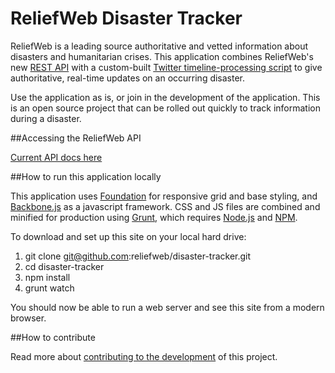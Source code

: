ReliefWeb Disaster Tracker
======================

ReliefWeb is a leading source authoritative and vetted information about disasters and humanitarian crises. This application combines ReliefWeb's new [REST API](http://labs.reliefweb.int/) with a custom-built [Twitter timeline-processing script](https://github.com/developmentseed/twitter-server) to give authoritative, real-time updates on an occurring disaster.

Use the application as is, or join in the development of the application. This is an open source project that can be rolled out quickly to track information during a disaster. 

##Accessing the ReliefWeb API

[Current API docs here](http://reliefweb.int/help/api)

##How to run this application locally

This application uses [Foundation](http://foundation.zurb.com/) for responsive grid and base styling, and [Backbone.js](http://backbonejs.org) as a javascript framework. CSS and JS files are combined and minified for production using [Grunt](http://gruntjs.com/installing-grunt), which requires [Node.js](http://nodejs.org/) and [NPM](http://www.joyent.com/blog/installing-node-and-npm/).

To download and set up this site on your local hard drive:

1. git clone git@github.com:reliefweb/disaster-tracker.git
2. cd disaster-tracker
3. npm install
4. grunt watch

You should now be able to run a web server and see this site from a modern browser.

##How to contribute

Read more about [contributing to the development](https://github.com/reliefweb/ebola-tracker/blob/master/CONTRIBUTING.md) of this project.
